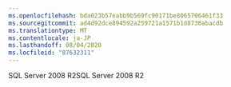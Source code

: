 ```yaml
---
ms.openlocfilehash: bda023b57eabb9b569fc90171be8065706461f33
ms.sourcegitcommit: ad4d92dce894592a259721a1571b1d8736abacdb
ms.translationtype: MT
ms.contentlocale: ja-JP
ms.lasthandoff: 08/04/2020
ms.locfileid: "87632311"
---
```

 <span data-ttu-id="0b02a-101">SQL Server 2008 R2</span><span class="sxs-lookup"><span data-stu-id="0b02a-101">SQL Server 2008 R2</span></span> 